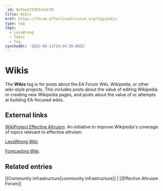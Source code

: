 ```yaml
---
_id: 8zYowZJ2dFZchuC39
title: Wikis
href: https://forum.effectivealtruism.org/tag/wikis
type: tag
tags:
  - LessWrong
  - Topic
  - Tag
synchedAt: '2022-09-11T14:34:39.005Z'
---
```

# Wikis

The **Wikis** tag is for posts about the EA Forum Wiki, Wikipedia, or other wiki-style projects. This includes posts about the value of editing Wikipedia or creating new Wikipedia pages, and posts about the value of or attempts at building EA-focused wikis.

External links
--------------

[WikiProject Effective Altruism](https://en.wikipedia.org/wiki/Wikipedia:WikiProject_Effective_Altruism). An initiative to improve Wikipedia's coverage of topics relevant to effective altruism.

[LessWrong Wiki](https://www.lesswrong.com/tags/all).

[Forecasting Wiki](https://forecasting.wiki/wiki/Main_Page).

Related entries
---------------

[[Community infrastructure|community infrastructure]] | [[Effective Altruism Forum]]